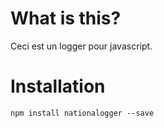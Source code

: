 # What is this?

Ceci est un logger pour javascript.

# Installation

`npm install nationalogger --save`